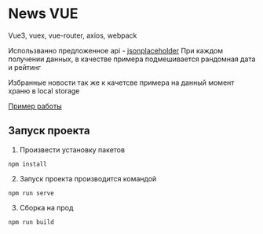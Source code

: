 # News VUE

Vue3, vuex, vue-router, axios, webpack

Использванно предложенное api - [jsonplaceholder](https://jsonplaceholder.typicode.com/) 
При каждом получении данных, в качестве примера подмешивается рандомная дата и рейтинг

Избранные новости так же к качетсве примера на данный момент храню в local storage

[Пример работы](https://dmitriyburlak.github.io/news-vue/dist/index.html)


## Запуск проекта

1. Произвести установку пакетов

```
npm install

```

2. Запуск проекта производится командой

```
npm run serve

```

3. Сборка на прод

```
npm run build

```